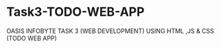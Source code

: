 # Task3-TODO-WEB-APP
OASIS INFOBYTE TASK 3 (WEB DEVELOPMENT) USING HTML ,JS &amp; CSS (TODO WEB APP)
